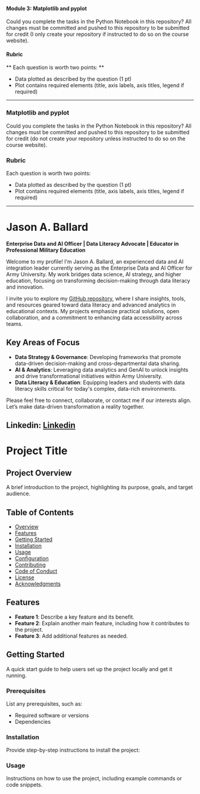 #### Module 3: Matplotlib and pyplot

Could you complete the tasks in the Python Notebook in this repository?
All changes must be committed and pushed to this repository to be submitted for credit (I only create your repository if instructed to do so on the course website).

#### Rubric
** Each question is worth two points: ** 

* Data plotted as described by the question (1 pt)
* Plot contains required elements (title, axis labels, axis titles, legend if required)
_____________________________________________________________________________________________________

### Matplotlib and pyplot

Could you complete the tasks in the Python Notebook in this repository?
All changes must be committed and pushed to this repository to be submitted for credit (do not create your repository unless instructed to do so on the course website).

### Rubric

Each question is worth two points: 

* Data plotted as described by the question (1 pt)
* Plot contains required elements (title, axis labels, axis titles, legend if required)
______________________________________________________________________________________
# Jason A. Ballard

**Enterprise Data and AI Officer | Data Literacy Advocate | Educator in Professional Military Education**

Welcome to my profile! I'm Jason A. Ballard, an experienced data and AI integration leader currently serving as the Enterprise Data and AI Officer for Army University. My work bridges data science, AI strategy, and higher education, focusing on transforming decision-making through data literacy and innovation.

I invite you to explore my [GitHub repository](https://github.com/JBtallgrass), where I share insights, tools, and resources geared toward data literacy and advanced analytics in educational contexts. My projects emphasize practical solutions, open collaboration, and a commitment to enhancing data accessibility across teams.

## Key Areas of Focus
- **Data Strategy & Governance**: Developing frameworks that promote data-driven decision-making and cross-departmental data sharing.
- **AI & Analytics**: Leveraging data analytics and GenAI to unlock insights and drive transformational initiatives within Army University.
- **Data Literacy & Education**: Equipping leaders and students with data literacy skills critical for today's complex, data-rich environments.

Please feel free to connect, collaborate, or contact me if our interests align. Let’s make data-driven transformation a reality together. 

## Linkedin: [Linkedin](htps://linkedin.com/in/ballardjasona) 

# Project Title

## Project Overview
A brief introduction to the project, highlighting its purpose, goals, and target audience.

## Table of Contents
- [Overview](#project-overview)
- [Features](#features)
- [Getting Started](#getting-started)
- [Installation](#installation)
- [Usage](#usage)
- [Configuration](#configuration)
- [Contributing](#contributing)
- [Code of Conduct](#code-of-conduct)
- [License](#license)
- [Acknowledgments](#acknowledgments)

## Features
- **Feature 1**: Describe a key feature and its benefit.
- **Feature 2**: Explain another main feature, including how it contributes to the project.
- **Feature 3**: Add additional features as needed.

## Getting Started
A quick start guide to help users set up the project locally and get it running.

### Prerequisites
List any prerequisites, such as:
- Required software or versions
- Dependencies

### Installation
Provide step-by-step instructions to install the project:

### Usage
Instructions on how to use the project, including example commands or code snippets.

